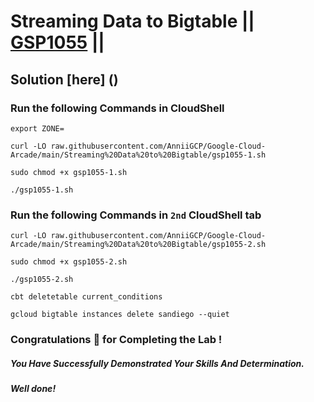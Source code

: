 # Streaming Data to Bigtable || [GSP1055](https://www.cloudskillsboost.google/focuses/92498?&parent=catalog) ||

## Solution [here] ()

### Run the following Commands in CloudShell

```
export ZONE=
```
```
curl -LO raw.githubusercontent.com/AnniiGCP/Google-Cloud-Arcade/main/Streaming%20Data%20to%20Bigtable/gsp1055-1.sh

sudo chmod +x gsp1055-1.sh

./gsp1055-1.sh
```

### Run the following Commands in `2nd` CloudShell tab

```
curl -LO raw.githubusercontent.com/AnniiGCP/Google-Cloud-Arcade/main/Streaming%20Data%20to%20Bigtable/gsp1055-2.sh

sudo chmod +x gsp1055-2.sh

./gsp1055-2.sh
```
```
cbt deletetable current_conditions

gcloud bigtable instances delete sandiego --quiet
```

### Congratulations 🎉 for Completing the Lab !

##### *You Have Successfully Demonstrated Your Skills And Determination.*

#### *Well done!*

 

 
